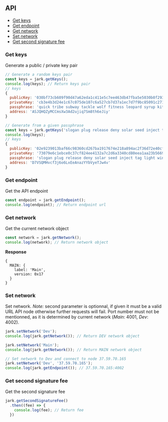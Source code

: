 ## API

- [Get keys](#get-keys)
- [Get endpoint](#get-endpoint)
- [Get network](#get-network)
- [Set network](#set-network)
- [Get second signature fee](#get-second-signature-fee)

### Get keys
Generate a public / private key pair

```js
// Generate a random keys pair
const keys = jark.getKeys();
console.log(keys); // Return keys pair
// keys
{ 
  publicKey: '030bf73cb609f90d47a62eda1c411e5c7ee463db47fba5e5030b0f2932353d5618',
  privateKey: 'cb3e4b3d24e1c67c075de107c6a527cb7d37a1ec7d7f9bc85091c271a6020962',
  passphrase: 'quick tribe subway tackle wolf fitness leopard syrup kitten reject mansion vast',
  address: 'ASJQHQZyMCCmsXw3Ad2ujiq7Sm8th6eJiy'
}

// Generate from a given passphrase
const keys = jark.getKeys('slogan plug release deny solar seed inject tag light winner box oyster');
console.log(keys);
// keys
{ 
  publicKey: '02e9239013baf66c98360cd267ba1917674e218a894ac2f36d72e40cffc6e55e8a',
  privateKey: '73079e6c1ebce0c37cf824ee4132a7c2d6a3340cd80eea1aa23b566911b42005',
  passphrase: 'slogan plug release deny solar seed inject tag light winner box oyster',
  address: 'D7VSQMHvcf3j6o6LxEeAnazYYbVyeTJw4v'
}
```

### Get endpoint
Get the API endpoint

```js
const endpoint = jark.getEndpoint();
console.log(endpoint); // Return endpoint url
```

### Get network
Get the current network object

```js
const network = jark.getNetwork();
console.log(network); // Return network object
```
**Response**
```
{
  MAIN: {
    label: 'Main',
    version: 0x17
  }
}
```

### Set network
Set network. *Note:* second parameter is optionnal, if given it must be a valid
URL API node otherwise further requests will fail. Port number must not be mentionned, as it is 
determined by current network (*Main*: 4001, *Dev*: 4002).

```js
jark.setNetwork('Dev');
console.log(jark.getNetwork()); // Return DEV network object

jark.setNetwork('Main');
console.log(jark.getNetwork()); // Return MAIN network object

// Set network to Dev and connect to node 37.59.70.165
jark.setNetwork('Dev', '37.59.70.165');
console.log(jark.getEndpoint()); // 37.59.70.165:4002
```

### Get second signature fee
Get the second signature fee

```js
jark.getSecondSignatureFee()
  .then((fee) => {
    console.log(fee); // Return fee
  })
```